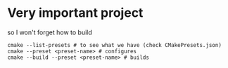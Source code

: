 # Very important project

so I won't forget how to build

```
cmake --list-presets # to see what we have (check CMakePresets.json)
cmake --preset <preset-name> # configures
cmake --build --preset <preset-name> # builds
```


